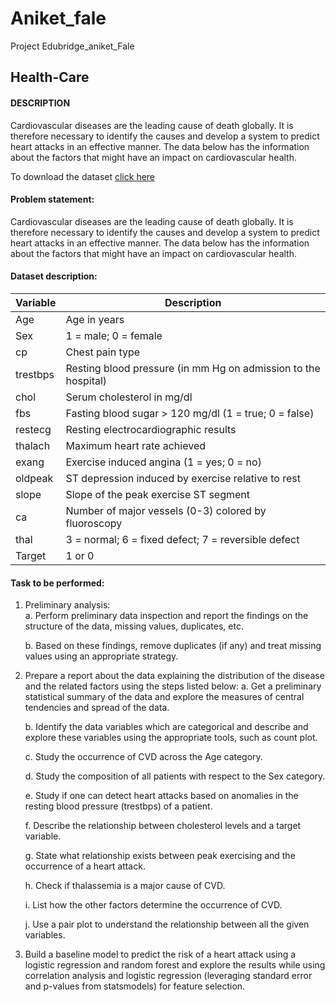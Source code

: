 # Aniket_fale
Project Edubridge_aniket_Fale

## Health-Care
 
#### DESCRIPTION

Cardiovascular diseases are the leading cause of death globally. It is therefore necessary to identify the causes and develop a system to predict heart attacks in an effective manner. The data below has the information about the factors that might have an impact on cardiovascular health. 

To download the dataset [click here](https://github.com/rajeevvhanhuve/Health-Care/blob/main/1645792364_cep1_machinelearning.docx)

#### Problem statement:

Cardiovascular diseases are the leading cause of death globally. It is therefore necessary to identify the causes and develop a system to predict heart attacks in an effective manner. The data below has the information about the factors that might have an impact on cardiovascular health.

#### Dataset description:

|Variable|Description|
| --- |---- |
|Age|Age in years|
|Sex|1 = male; 0 = female|
|cp|Chest pain type|
|trestbps|Resting blood pressure (in mm Hg on admission to the hospital)|
|chol|Serum cholesterol in mg/dl|
|fbs|Fasting blood sugar > 120 mg/dl (1 = true; 0 = false)|
|restecg|Resting electrocardiographic results|
|thalach|Maximum heart rate achieved|
|exang|Exercise induced angina (1 = yes; 0 = no)|
|oldpeak|ST depression induced by exercise relative to rest|
|slope|Slope of the peak exercise ST segment|
|ca|Number of major vessels (0-3) colored by fluoroscopy|
|thal|3 = normal; 6 = fixed defect; 7 = reversible defect|
|Target|1 or 0|
  
  #### Task to be performed:
  
 1. Preliminary analysis:<br>
    a. Perform preliminary data inspection and report the findings on the structure of the data, missing values, duplicates, etc.
    
    b. Based on these findings, remove duplicates (if any) and treat missing values using an appropriate strategy.

2. Prepare a report about the data explaining the distribution of the disease and the related factors using the steps listed below:
   a. Get a preliminary statistical summary of the data and explore the measures of central tendencies and spread of the data.
   
   b. Identify the data variables which are categorical and describe and explore these variables using the appropriate tools, such as count plot.
   
   c. Study the occurrence of CVD across the Age category.
   
   d. Study the composition of all patients with respect to the Sex category.
   
   e. Study if one can detect heart attacks based on anomalies in the resting blood pressure (trestbps) of a patient.
   
   f. Describe the relationship between cholesterol levels and a target variable.
   
   g. State what relationship exists between peak exercising and the occurrence of a heart attack.
   
   h. Check if thalassemia is a major cause of CVD.
   
   i. List how the other factors determine the occurrence of CVD.
   
   j. Use a pair plot to understand the relationship between all the given variables.
   
3. Build a baseline model to predict the risk of a heart attack using a logistic regression and random forest and explore the results while using correlation analysis and logistic regression (leveraging standard error and p-values from statsmodels) for feature selection.
